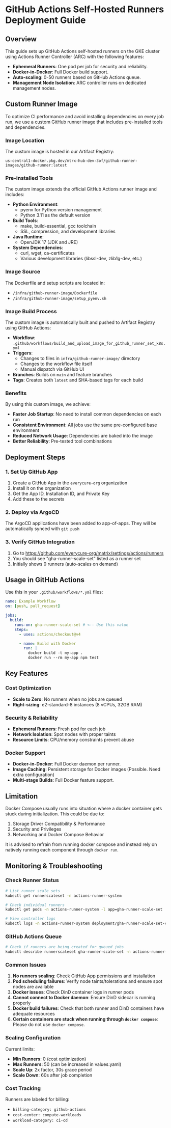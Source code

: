 # GitHub Actions Self-Hosted Runners Deployment Guide

## Overview

This guide sets up GitHub Actions self-hosted runners on the GKE cluster using Actions Runner Controller (ARC) with the following features:

- **Ephemeral Runners**: One pod per job for security and reliability.
- **Docker-in-Docker**: Full Docker build support.
- **Auto-scaling**: 0-50 runners based on GitHub Actions queue.
- **Management Node Isolation**: ARC controller runs on dedicated management nodes.

## Custom Runner Image

To optimize CI performance and avoid installing dependencies on every job run, we use a custom GitHub runner image that includes pre-installed tools and dependencies.

### Image Location

The custom image is hosted in our Artifact Registry:

```
us-central1-docker.pkg.dev/mtrx-hub-dev-3of/github-runner-images/github-runner:latest
```

### Pre-installed Tools

The custom image extends the official GitHub Actions runner image and includes:

- **Python Environment**:
  - pyenv for Python version management
  - Python 3.11 as the default version
- **Build Tools**:
  - make, build-essential, gcc toolchain
  - SSL, compression, and development libraries
- **Java Runtime**:
  - OpenJDK 17 (JDK and JRE)
- **System Dependencies**:
  - curl, wget, ca-certificates
  - Various development libraries (libssl-dev, zlib1g-dev, etc.)

### Image Source

The Dockerfile and setup scripts are located in:

- `/infra/github-runner-image/Dockerfile`
- `/infra/github-runner-image/setup_pyenv.sh`

### Image Build Process

The custom image is automatically built and pushed to Artifact Registry using GitHub Actions:

- **Workflow**: `.github/workflows/build_and_upload_image_for_github_runner_set_k8s.yml`
- **Triggers**:
  - Changes to files in `infra/github-runner-image/` directory
  - Changes to the workflow file itself
  - Manual dispatch via GitHub UI
- **Branches**: Builds on `main` and feature branches
- **Tags**: Creates both `latest` and SHA-based tags for each build

### Benefits

By using this custom image, we achieve:

- **Faster Job Startup**: No need to install common dependencies on each run
- **Consistent Environment**: All jobs use the same pre-configured base environment
- **Reduced Network Usage**: Dependencies are baked into the image
- **Better Reliability**: Pre-tested tool combinations

## Deployment Steps

### 1. Set Up GitHub App

1. Create a GitHub App in the `everycure-org` organization
2. Install it on the organization
3. Get the App ID, Installation ID, and Private Key
4. Add these to the secrets

### 2. Deploy via ArgoCD

The ArgoCD applications have been added to app-of-apps. They will be automatically synced with `git push`

### 3. Verify GitHub Integration

1. Go to https://github.com/everycure-org/matrix/settings/actions/runners
2. You should see "gha-runner-scale-set" listed as a runner set
3. Initially shows 0 runners (auto-scales on demand)

## Usage in GitHub Actions

Use this in your `.github/workflows/*.yml` files:

```yaml
name: Example Workflow
on: [push, pull_request]

jobs:
  build:
    runs-on: gha-runner-scale-set # <-- Use this value
    steps:
      - uses: actions/checkout@v4

      - name: Build with Docker
        run: |
          docker build -t my-app .
          docker run --rm my-app npm test
```

## Key Features

### Cost Optimization

- **Scale to Zero**: No runners when no jobs are queued
- **Right-sizing**: e2-standard-8 instances (8 vCPUs, 32GB RAM)

### Security & Reliability

- **Ephemeral Runners**: Fresh pod for each job
- **Network Isolation**: Spot nodes with proper taints
- **Resource Limits**: CPU/memory constraints prevent abuse

### Docker Support

- **Docker-in-Docker**: Full Docker daemon per runner.
- **Image Caching**: Persistent storage for Docker images (Possible. Need extra configuration)
- **Multi-stage Builds**: Full Docker feature support.

## Limitation

Docker Compose usually runs into situation where a docker container gets stuck during initialization. This could be due to:

1. Storage Driver Compatibility & Performance
2. Security and Privileges
3. Networking and Docker Compose Behavior

It is advised to refrain from running docker compose and instead rely on natively running each component through `docker run`.

## Monitoring & Troubleshooting

### Check Runner Status

```bash
# List runner scale sets
kubectl get runnerscaleset -n actions-runner-system

# Check individual runners
kubectl get pods -n actions-runner-system -l app=gha-runner-scale-set

# View controller logs
kubectl logs -n actions-runner-system deployment/gha-runner-scale-set-controller
```

### GitHub Actions Queue

```bash
# Check if runners are being created for queued jobs
kubectl describe runnerscaleset gha-runner-scale-set -n actions-runner-system
```

### Common Issues

1. **No runners scaling**: Check GitHub App permissions and installation
2. **Pod scheduling failures**: Verify node taints/tolerations and ensure spot nodes are available
3. **Docker issues**: Check DinD container logs in runner pods
4. **Cannot connect to Docker daemon**: Ensure DinD sidecar is running properly
5. **Docker build failures**: Check that both runner and DinD containers have adequate resources
6. **Certain containers are stuck when running through `docker compose`**: Please do not use `docker compose`.

### Scaling Configuration

Current limits:

- **Min Runners**: 0 (cost optimization)
- **Max Runners**: 50 (can be increased in values.yaml)
- **Scale Up**: 2x factor, 30s grace period
- **Scale Down**: 60s after job completion

### Cost Tracking

Runners are labeled for billing:

- `billing-category: github-actions`
- `cost-center: compute-workloads`
- `workload-category: ci-cd`
